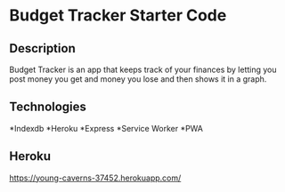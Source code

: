 # Budget Tracker Starter Code
## Description
Budget Tracker is an app that keeps track of your finances by letting you post money you get and money you lose and then shows it in a graph.

## Technologies
*Indexdb
*Heroku
*Express
*Service Worker
*PWA

## Heroku
https://young-caverns-37452.herokuapp.com/